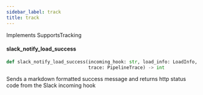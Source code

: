 ```yaml
---
sidebar_label: track
title: track
---
```


Implements SupportsTracking

#### slack\_notify\_load\_success

```python
def slack_notify_load_success(incoming_hook: str, load_info: LoadInfo,
                              trace: PipelineTrace) -> int
```

Sends a markdown formatted success message and returns http status code from the Slack incoming hook


